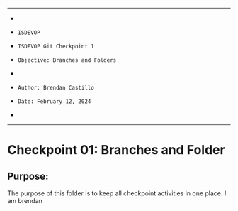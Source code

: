 **********************************************************************
*
*     ISDEVOP
*     ISDEVOP Git Checkpoint 1
*     Objective: Branches and Folders
*     
*     Author: Brendan Castillo
*     Date: February 12, 2024
*     
**********************************************************************

# Checkpoint 01: Branches and Folder
## Purpose:
The purpose of this folder is to keep all checkpoint activities in one place. I am brendan